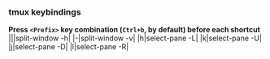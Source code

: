 ### tmux keybindings
**Press `<Prefix>` key combination (`Ctrl+b`, by default) before each shortcut**
|||split-window -h|
|-|split-window -v|
|h|select-pane -L|
|k|select-pane -U|
|j|select-pane -D|
|l|select-pane -R|
